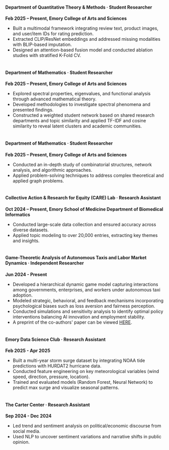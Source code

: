 #### Department of Quantitative Theory & Methods · Student Researcher  
**Feb 2025 – Present, Emory College of Arts and Sciences**
- Built a multimodal framework integrating review text, product images, and user/item IDs for rating prediction.  
- Extracted CLIP/ResNet embeddings and addressed missing modalities with BLIP-based imputation.  
- Designed an attention-based fusion model and conducted ablation studies with stratified K-Fold CV.
<br><br>

#### Department of Mathematics · Student Researcher  
**Feb 2025 – Present, Emory College of Arts and Sciences**  
- Explored spectral properties, eigenvalues, and functional analysis through advanced mathematical theory.  
- Developed methodologies to investigate spectral phenomena and presented findings.  
- Constructed a weighted student network based on shared research departments and topic similarity and applied TF-IDF and cosine similarity to reveal latent clusters and academic communities.
<br><br>

#### Department of Mathematics · Student Researcher  
**Feb 2025 – Present, Emory College of Arts and Sciences**  
- Conducted an in-depth study of combinatorial structures, network analysis, and algorithmic approaches.  
- Applied problem-solving techniques to address complex theoretical and applied graph problems.
<br><br>

#### Collective Action & Research for Equity (CARE) Lab · Research Assistant
**Oct 2024 – Present, Emory School of Medicine Department of Biomedical Informatics**
- Conducted large-scale data collection and ensured accuracy across diverse datasets.  
- Applied topic modeling to over 20,000 entries, extracting key themes and insights.
<br><br>

#### Game-Theoretic Analysis of Autonomous Taxis and Labor Market Dynamics · Independent Researcher
**Jun 2024 - Present**
- Developed a hierarchical dynamic game model capturing interactions among governments, enterprises, and workers under autonomous taxi adoption.
- Modeled strategic, behavioral, and feedback mechanisms incorporating psychological biases such as loss aversion and fairness perception.
- Conducted simulations and sensitivity analysis to identify optimal policy interventions balancing AI innovation and employment stability.
- A preprint of the co-authors' paper can be viewed [HERE](https://papers.ssrn.com/sol3/papers.cfm?abstract_id=5192917).
<br><br>

#### Emory Data Science Club · Research Assistant
**Feb 2025 - Apr 2025**
- Built a multi-year storm surge dataset by integrating NOAA tide predictions with HURDAT2 hurricane data.
- Conducted feature engineering on key meteorological variables (wind speed, direction, pressure, location).
- Trained and evaluated models (Random Forest, Neural Network) to predict max surge and visualize seasonal patterns.
<br><br>

#### The Carter Center · Research Assistant
**Sep 2024 - Dec 2024**
- Led trend and sentiment analysis on political/economic discourse from social media.
- Used NLP to uncover sentiment variations and narrative shifts in public opinion.